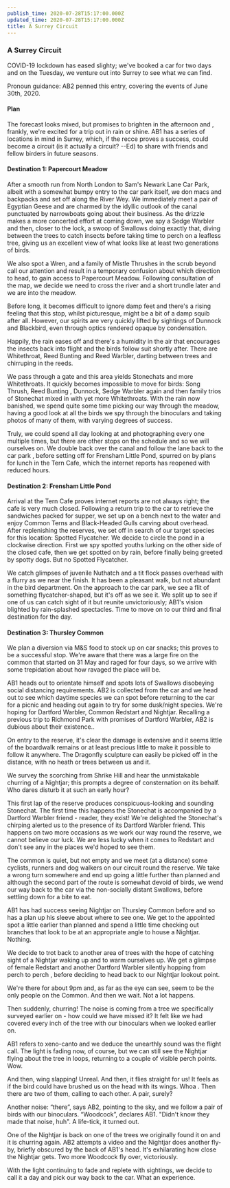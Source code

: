 ```yaml
---
publish_time: 2020-07-28T15:17:00.000Z
updated_time: 2020-07-28T15:17:00.000Z
title: A Surrey Circuit
---
```


### A Surrey Circuit

COVID-19 lockdown has eased slighty; we've booked a car for two days and
on the Tuesday, we venture out into Surrey to see what we can find.

Pronoun guidance: AB2 penned this entry, covering the events of June 30th, 2020.

#### Plan

The forecast looks mixed, but promises to brighten in the afternoon and
, frankly, we're excited for a trip out in rain or shine. AB1 has a series of
locations in mind in Surrey, which, if the recce proves a success, could
become a circuit (is it actually a circuit? --Ed) to share with friends and
fellow birders in future seasons.

#### Destination 1: Papercourt Meadow

After a smooth run from North London to Sam's Newark Lane Car Park, albeit
with a somewhat bumpy entry to the car park itself, we don macs and
backpacks and set off along the River Wey. We immediately meet a pair of
Egyptian Geese and are charmed by the idyllic outlook of the canal
punctuated by narrowboats going about their business. As the drizzle
makes a more concerted effort at coming down, we spy a Sedge Warbler and then, 
closer to the lock, a swoop of Swallows doing exactly that, diving between the 
trees to catch insects before taking time to perch on a leafless tree, giving us 
an excellent view of what looks like at least two generations of birds. 

We also spot a Wren, and a family of Mistle Thrushes in the scrub beyond call
our attention and result in a temporary confusion about which direction to head, 
to gain access to Papercourt Meadow. Following consultation of the map, we
decide we need to cross the river and a short trundle later and we are into
the meadow. 

Before long, it becomes difficult to ignore damp feet and there's a rising
feeling that this stop, whilst picturesque, might be a bit of a damp squib
after all. However, our spirits are very quickly lifted by sightings of
Dunnock and Blackbird, even through optics rendered opaque by condensation.

Happily, the rain eases off and there's a humidity in the air that encourages
the insects back into flight and the birds follow suit shortly after. There
are Whitethroat, Reed Bunting and Reed Warbler, darting between trees and
chirruping in the reeds.

We pass through a gate and this area yields Stonechats and more Whitethroats.
It quickly becomes impossible to move for birds: Song Thrush, Reed Bunting
, Dunnock, Sedge Warbler again and then family trios of Stonechat mixed in
with yet more Whitethroats. With the rain now banished, we spend quite some
time picking our way through the meadow, having a good look at all the birds
we spy through the binoculars and taking photos of many of them, with
varying degrees of success. 
  
Truly, we could spend all day looking at and photographing every one multiple
times, but there are other stops on the schedule and so we will ourselves on.
We double back over the canal and follow the lane back to the car park
, before setting off for Frensham Little Pond, spurred on by plans for lunch
 in the Tern Cafe, which the internet reports has reopened with reduced hours.

#### Destination 2: Frensham Little Pond

Arrival at the Tern Cafe proves internet reports are not always right; the
cafe is very much closed. Following a return trip to the car to retrieve the
sandwiches packed for supper, we set up on a bench next to the water and
enjoy Common Terns and Black-Headed Gulls carving about overhead. After
replenishing the reserves, we set off in search of our target species for
this location: Spotted Flycatcher. We decide to circle the pond in a
clockwise direction. First we spy spotted youths lurking on the other
side of the closed cafe, then we get spotted on by rain, before
finally being greeted by spotty dogs. But no Spotted Flycatcher.

We catch glimpses of juvenile Nuthatch and a tit flock passes overhead with a
flurry as we near the finish. It has been a pleasant walk, but not abundant
in the bird department. On the approach to the car park, we see a flit of
something flycatcher-shaped, but it's off as we see it. We split up to see
if one of us can catch sight of it but reunite unvictoriously; AB1's
vision blighted by rain-splashed spectacles. Time to move on to our third
and final destination for the day.

#### Destination 3: Thursley Common

We plan a diversion via M&S food to stock up on car snacks; this proves to be
a successful stop. We're aware that there was a large fire on the common
that started on 31 May and raged for four days, so we arrive with some
trepidation about how ravaged the place will be.
   
AB1 heads out to orientate himself and spots lots of Swallows disobeying
social distancing requirements. AB2 is collected from the car and we head
out to see which daytime species we can spot before returning to the car
for a picnic and heading out again to try for some dusk/night species. We're
hoping for Dartford Warbler, Common Redstart and Nightjar. Recalling a
previous trip to Richmond Park with promises of Dartford Warbler, AB2 is
dubious about their existence..

On entry to the reserve, it's clear the damage is extensive and it seems
little of the boardwalk remains or at least precious little to make it
possible to follow it anywhere. The Dragonfly sculpture can easily be
picked off in the distance, with no heath or trees between us and it. 
   
We survey the scorching from Shrike Hill and hear the unmistakable churring
of a Nightjar; this prompts a degree of consternation on its behalf. Who
dares disturb it at such an early hour?

This first lap of the reserve produces conspicuous-looking and sounding
Stonechat. The first time this happens the Stonechat is accompanied by a
Dartford Warbler friend - reader, they exist! We're delighted the Stonechat's
chirping alerted us to the presence of its Dartford Warbler friend. This
happens on two more occasions as we work our way round the reserve, we
cannot believe our luck. We are less lucky when it comes to Redstart and
don't see any in the places we'd hoped to see them. 

The common is quiet, but not empty and we meet (at a distance) some cyclists,
runners and dog walkers on our circuit round the reserve. We take a wrong
turn somewhere and end up going a little further than planned and although
the second part of the route is somewhat devoid of birds, we wend our way
back to the car via the non-socially distant Swallows, before settling
down for a bite to eat.

AB1 has had success seeing Nightjar on Thursley Common before and so has a
plan up his sleeve about where to see one. We get to the appointed spot a
little earlier than planned and spend a little time checking out branches
that look to be at an appropriate angle to house a Nightjar. Nothing.
   
We decide to trot back to another area of trees with the hope of catching sight
of a Nightjar waking up and to warm ourselves up. We get a glimpse of female
 Redstart and another Dartford Warbler silently hopping from perch to perch
 , before deciding to head back to our Nightjar lookout point.
  
We're there for about 9pm and, as far as the eye can see, seem to be the only
 people on the Common. And then we wait. Not a lot happens.

Then suddenly, churring! The noise is coming from a tree we specifically
surveyed earlier on - how could we have missed it? It felt like we had
covered every inch of the tree with our binoculars when we looked earlier on.

AB1 refers to xeno-canto and we deduce the unearthly sound was the flight call.
The light is fading now, of course, but we can still see the Nightjar flying
about the tree in loops, returning to a couple of visible perch points. Wow.

And then, wing slapping! Unreal. And then, it flies straight for us! It
feels as if the bird could have brushed us on the head with its wings. Whoa
. Then there are two of them, calling to each other. A pair, surely?

Another noise: “there”, says AB2, pointing to the sky, and we follow a pair
of birds with our binoculars. “Woodcock”, declares AB1. "Didn't know they
made that noise, huh". A life-tick, it turned out.

One of the Nightjar is back on one of the trees we originally found it on and
it is churring again. AB2 attempts a video and the Nightjar does another fly-by,
briefly obscured by the back of AB1's head. It's exhilarating how close the
Nightjar gets. Two more Woodcock fly over, victoriously. 

With the light continuing to fade and replete with sightings, we decide to call
it a day and pick our way back to the car. What an experience.
